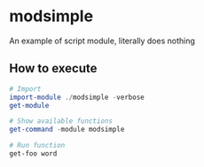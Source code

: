 # modsimple


An example of script module, literally does nothing


## How to execute

```ps1
# Import
import-module ./modsimple -verbose
get-module

# Show available functions
get-command -module modsimple

# Run function
get-foo word

```
